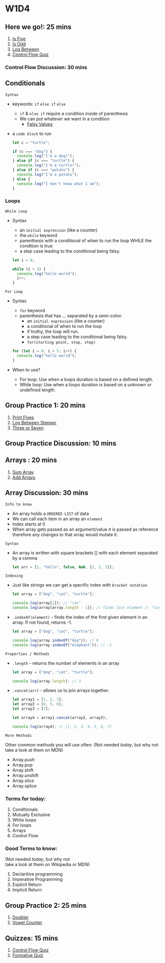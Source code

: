 # W1D4

## Here we go!: 25 mins

1. [Is Five]
2. [Is Odd]
3. [Log Between]
4. [Control Flow Quiz]

### Control Flow Discussion: 30 mins

## Conditionals

`Syntax`

- keywords: `if` `else if` `else`
  - `if` & `else if` require a condition inside of parenthesis
  - We can put whatever we want in a condition
    - [Falsy Values]
- a `code block` to run

  ```js
  let c = "turtle";

  if (c === "dog") {
    console.log("I'm a dog!");
  } else if (c === "turtle") {
    console.log("I'm a turtle!");
  } else if (c === "potato") {
    console.log("I'm a potato");
  } else {
    console.log("I don't know what I am");
  }
  ```

### Loops

`While Loop`

- Syntax

  - an `initial expression` (like a counter)
  - the `while` keyword
  - parenthesis with a conditional of when to run the loop WHILE the condition is true
  - a step case leading to the conditional being falsy.

  ```js
  let i = 0;

  while (i < 5) {
    console.log("hello world");
    i++;
  }
  ```

`For Loop`

- Syntax

  - `for` keyword
  - parenthesis that has ... separated by a semi-colon
    - an `initial expression` (like a counter)
    - a conditional of when to run the loop
    - if truthy, the loop will run.
    - a step case leading to the conditional being falsy.
    - `for(starting point, stop, step)`

  ```js
  for (let i = 0; i < 5; i++) {
    console.log("hello world");
  }
  ```

- When to use?

  - For loop: Use when a loops duration is based on a defined length.
  - While loop: Use when a loops duration is based on a unknown or undefined length.

## Group Practice 1: 20 mins

1. [Print Fives]
2. [Log Between Stepper]
3. [Three or Seven]

## Group Practice Discussion: 10 mins

## Arrays : 20 mins

1. [Sum Array]
2. [Add Arrays]

## Array Discussion: 30 mins

`Info to know`

- An array holds a `ORDERED LIST` of data
- We can call each item in an array an `element`
- Index starts at 0
- When array gets passed as an argument/value it is passed as reference
  therefore any changes to that array would mutate it.

`Syntax`

- An array is written with square brackets [] with each element separated by a comma

  ```js
  let arr = [1, "hello", false, NaN, [1, 2, 3]];
  ```

`Indexing`

- Just like strings we can get a specific index with `bracket notation`

  ```js
  let array = ["dog", "cat", "turtle"];

  console.log(array[1]); // "cat"
  console.log(array[array.length - 1]); // finds last element // "turtle"
  ```

- `.indexOf(element)` - finds the index of the first given element in an\
  array. If not found, returns -1.

  ```js
  let array = ["dog", "cat", "turtle"];

  console.log(array.indexOf("dog")); // 0
  console.log(array.indexOf("elephant")); // -1
  ```

`Properties / Methods`

- `.length` - returns the number of elements in an array

  ```js
  let array = ["dog", "cat", "turtle"];

  console.log(array.length); // 3
  ```

- `.concat(arr)` - allows us to join arrays together.

  ```js
  let array1 = [1, 2, 3];
  let array2 = [4, 5, 6];
  let array3 = [7];

  let array4 = array1.concat(array2, array3);

  console.log(array4); // [1, 2, 3, 4, 5, 6, 7]
  ```

`More Methods`

Other common methods you will use often: (Not needed _today_, but why not\
 take a look at them on MDN)

- Array.push
- Array.pop
- Array.shift
- Array.unshift
- Array.slice
- Array.splice


### Terms for today:

1. Conditionals
2. Mutually Exclusive
3. While loops
4. For loops
5. Arrays
6. Control Flow

### Good Terms to know:
(Not needed _today_, but why not\
 take a look at them on Wikipedia or MDN)


1. Declaritive programming
2. Imperative Programming
3. Explicit Return
4. Implicit Return

## Group Practice 2: 25 mins

1. [Doubler]
2. [Vowel Counter]

## Quizzes: 15 mins

1. [Control Flow Quiz]
2. [Formative Quiz]

[control flow quiz]: https://open.appacademy.io/learn/js-py---pt-feb-2022-online/week-1---intro-to-javascript/control-flow-quiz
[is five]: https://open.appacademy.io/learn/js-py---pt-feb-2022-online/week-1---intro-to-javascript/is-five
[is odd]: https://open.appacademy.io/learn/js-py---pt-feb-2022-online/week-1---intro-to-javascript/is-odd
[log between]: https://open.appacademy.io/learn/js-py---pt-feb-2022-online/week-1---intro-to-javascript/log-between
[print fives]: https://open.appacademy.io/learn/js-py---pt-feb-2022-online/week-1---intro-to-javascript/print-fives
[log between stepper]: https://open.appacademy.io/learn/js-py---pt-feb-2022-online/week-1---intro-to-javascript/log-between-stepper
[three or seven]: https://open.appacademy.io/learn/js-py---pt-feb-2022-online/week-1---intro-to-javascript/three-or-seven
[sum array]: https://open.appacademy.io/learn/js-py---pt-feb-2022-online/week-1---intro-to-javascript/sum-array
[add arrays]: https://open.appacademy.io/learn/js-py---pt-feb-2022-online/week-1---intro-to-javascript/add-arrays
[doubler]: https://open.appacademy.io/learn/js-py---pt-feb-2022-online/week-1---intro-to-javascript/doubler
[vowel counter]: https://open.appacademy.io/learn/js-py---pt-feb-2022-online/week-1---intro-to-javascript/vowel-counter----
[control flow quiz]: https://open.appacademy.io/learn/js-py---pt-feb-2022-online/week-1---intro-to-javascript/control-flow-quiz
[formative quiz]: https://open.appacademy.io/learn/js-py---pt-feb-2022-online/week-1---intro-to-javascript/formative-quiz--repeat----thursday
[falsy values]: https://developer.mozilla.org/en-US/docs/Glossary/Falsy
